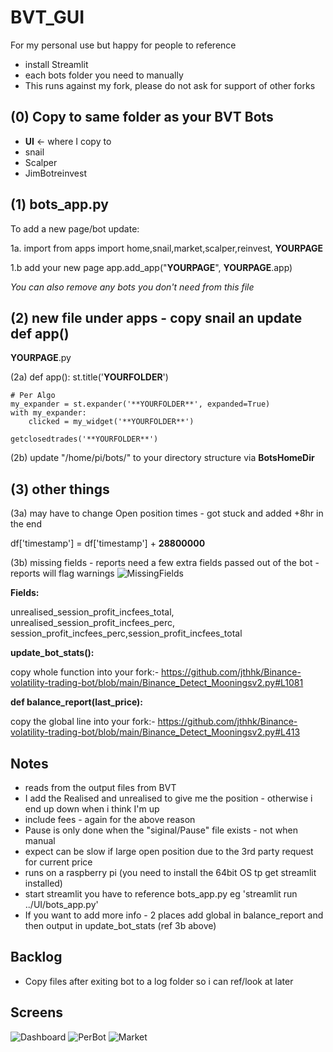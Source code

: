 # BVT_GUI

For my personal use but happy for people to reference 

* install Streamlit
* each bots folder you need to manually  
* This runs against my fork, please do not ask for support of other forks

## (0) Copy to same folder as your BVT Bots 



- **UI**  <- where I copy to
- snail
- Scalper
- JimBotreinvest


## (1) bots_app.py 
To add a new page/bot update:

1a. import 
from apps import home,snail,market,scalper,reinvest, **YOURPAGE**

1.b add your new page
app.add_app("**YOURPAGE**", **YOURPAGE**.app)

_You can also remove any bots you don't need from this file_

## (2) new file under apps - copy snail an update def app()

**YOURPAGE**.py

(2a) def app():
    st.title('**YOURFOLDER**')

    # Per Algo
    my_expander = st.expander('**YOURFOLDER**', expanded=True)
    with my_expander:
        clicked = my_widget('**YOURFOLDER**')

    getclosedtrades('**YOURFOLDER**')


(2b) update "/home/pi/bots/" to your directory structure via **BotsHomeDir**

## (3) other things

(3a) may have to change Open position times - got stuck and added +8hr in the end 

df['timestamp'] = df['timestamp'] + **28800000**

(3b) missing fields - reports need a few extra fields passed out of the bot - reports will flag warnings
![MissingFields](https://user-images.githubusercontent.com/31700188/147178420-abb9fb65-26a1-45b7-b9bc-b824a61c3676.PNG)

**Fields:**

unrealised_session_profit_incfees_total, unrealised_session_profit_incfees_perc, session_profit_incfees_perc,session_profit_incfees_total

**update_bot_stats():**

copy whole function into your fork:- 
https://github.com/jthhk/Binance-volatility-trading-bot/blob/main/Binance_Detect_Mooningsv2.py#L1081

**def balance_report(last_price):**

copy the global line into your fork:-
https://github.com/jthhk/Binance-volatility-trading-bot/blob/main/Binance_Detect_Mooningsv2.py#L413


## Notes

* reads from the output files from BVT
* I add the Realised and unrealised to give me the position - otherwise i end up down when i think I'm up
* include fees - again for the above reason
* Pause is only done when the "siginal/Pause" file exists - not when manual
* expect can be slow if large open position due to the 3rd party request for current price 
* runs on a raspberry pi (you need to install the 64bit OS tp get streamlit installed)
* start streamlit you have to reference bots_app.py eg 'streamlit run ../UI/bots_app.py' 
* If you want to add more info - 2 places add global in balance_report and then output in update_bot_stats (ref 3b above) 

## Backlog

* Copy files after exiting bot to a log folder so i can ref/look at later 

## Screens

![Dashboard](https://user-images.githubusercontent.com/31700188/147178401-85af0387-2625-466d-af3f-684f0f5dba74.PNG)
![PerBot](https://user-images.githubusercontent.com/31700188/147178412-c9b735a7-4508-4294-8a55-568f65cd9fbf.PNG)
![Market](https://user-images.githubusercontent.com/31700188/147178435-d762ce9e-3472-4364-8f21-63c3b649e0b1.PNG)
